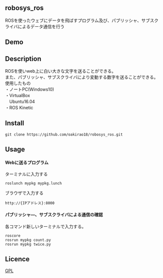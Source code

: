 ## robosys_ros

ROSを使ったウェブにデータを飛ばすプログラム及び、パブリッシャ、サブスクライバによるデータ通信を行う

## Demo



## Description

ROSを使いweb上に白い大きな文字を送ることができる。  
また、パブリッシャ、サブスクライバにより変動する数字を送ることができる。  
使用したもの  
・ノートPC(Windows10)  
・VirtualBox  
　Ubuntu16.04  
・ROS Kinetic  

## Install

```
git clone https://github.com/oakirao18/robosys_ros.git
```

## Usage
#### Webに送るプログラム
ターミナルに入力する
```
roslunch mypkg mypkg.lunch
```
ブラウザで入力する
```
http://{IPアドレス}:8000
```
#### パブリッシャ―、サブスクライバによる通信の確認
各コマンド新しいターミナルで入力する。
```
roscore
rosrun mypkg count.py
rosrun mypkg twice.py
```

## Licence
[GPL](https://www.gnu.org/licenses/gpl-3.0.ja.html)

